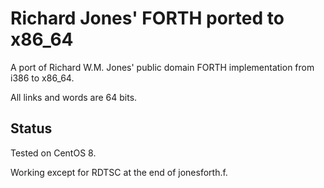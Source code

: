 # Richard Jones' FORTH ported to x86_64

A port of Richard W.M. Jones' public domain FORTH implementation
from i386 to x86_64.

All links and words are 64 bits.

## Status

Tested on CentOS 8.

Working except for RDTSC at the end of jonesforth.f.
